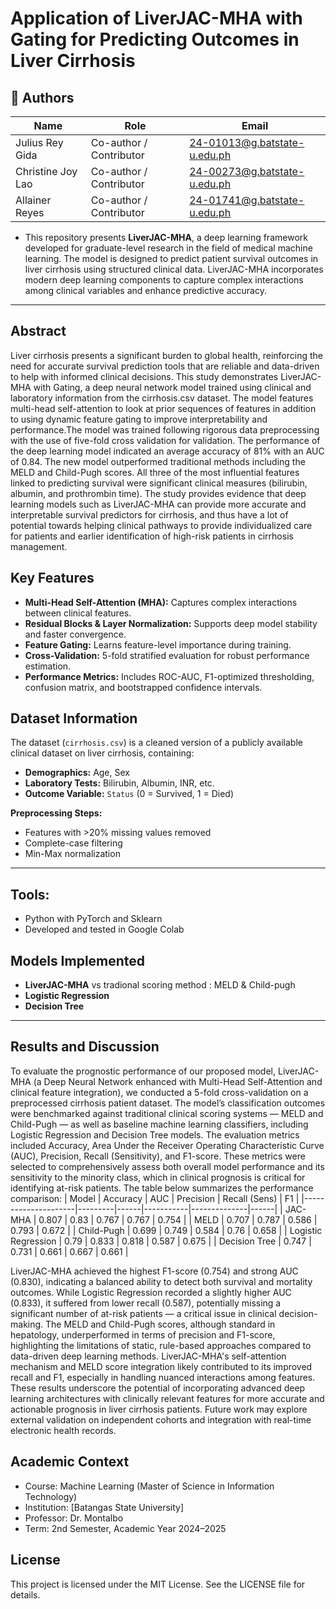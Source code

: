# Application of LiverJAC-MHA with Gating for Predicting Outcomes in Liver Cirrhosis

## 👥 Authors
| Name              | Role                      | Email                        |
|-------------------|---------------------------|------------------------------|
| Julius Rey Gida   |  Co-author / Contributor  | 24-01013@g.batstate-u.edu.ph |
| Christine Joy Lao |  Co-author / Contributor  | 24-00273@g.batstate-u.edu.ph |
| Allainer Reyes    |  Co-author / Contributor  | 24-01741@g.batstate-u.edu.ph |

- This repository presents **LiverJAC-MHA**, a deep learning framework developed for graduate-level research in the field of medical machine learning. The model is designed to predict patient survival outcomes in liver cirrhosis using structured clinical data. LiverJAC-MHA incorporates modern deep learning components to capture complex interactions among clinical variables and enhance predictive accuracy.

---
## Abstract
Liver cirrhosis presents a significant burden to global health, reinforcing the need for accurate survival prediction
tools that are reliable and data-driven to help with informed clinical decisions. This study demonstrates LiverJAC-MHA
with Gating, a deep neural network model trained using clinical and laboratory information from the cirrhosis.csv
dataset. The model features multi-head self-attention to look at prior sequences of features in addition to using dynamic
feature gating to improve interpretability and performance.The model was trained following rigorous data
preprocessing with the use of five-fold cross validation for validation. The performance of the deep learning model indicated an average accuracy of 81% with an AUC of 0.84.
The new model outperformed traditional methods including the MELD and Child-Pugh scores. All three of the most influential features linked to predicting survival were
significant clinical measures (bilirubin, albumin, and prothrombin time). The study provides evidence that deep learning models such as LiverJAC-MHA can provide more
accurate and interpretable survival predictors for cirrhosis, and thus have a lot of potential towards helping clinical pathways to provide individualized care for patients and
earlier identification of high-risk patients in cirrhosis management.
## Key Features
- **Multi-Head Self-Attention (MHA):** Captures complex interactions between clinical features.
- **Residual Blocks & Layer Normalization:** Supports deep model stability and faster convergence.
- **Feature Gating:** Learns feature-level importance during training.
- **Cross-Validation:** 5-fold stratified evaluation for robust performance estimation.
- **Performance Metrics:** Includes ROC-AUC, F1-optimized thresholding, confusion matrix, and bootstrapped confidence intervals.

## Dataset Information
The dataset (`cirrhosis.csv`) is a cleaned version of a publicly available clinical dataset on liver cirrhosis, containing:
- **Demographics:** Age, Sex
- **Laboratory Tests:** Bilirubin, Albumin, INR, etc.
- **Outcome Variable:** `Status` (0 = Survived, 1 = Died)

**Preprocessing Steps:**
- Features with >20% missing values removed
- Complete-case filtering
- Min-Max normalization
---
## Tools:
- Python with PyTorch and Sklearn
- Developed and tested in Google Colab

## Models Implemented
- **LiverJAC-MHA** vs tradional scoring method : MELD & Child-pugh
- **Logistic Regression**
- **Decision Tree**
---
## Results and Discussion
To evaluate the prognostic performance of our proposed model, LiverJAC-MHA (a Deep Neural Network enhanced with Multi-Head Self-Attention and clinical feature integration), we conducted a 5-fold cross-validation on a preprocessed cirrhosis patient dataset. The model’s classification outcomes were benchmarked against traditional clinical scoring systems — MELD and Child-Pugh — as well as baseline machine learning classifiers, including Logistic Regression and Decision Tree models.
The evaluation metrics included Accuracy, Area Under the Receiver Operating Characteristic Curve (AUC), Precision, Recall (Sensitivity), and F1-score. These metrics were selected to comprehensively assess both overall model performance and its sensitivity to the minority class, which in clinical prognosis is critical for identifying at-risk patients.
The table below summarizes the performance comparison:
| Model               | Accuracy | AUC  | Precision | Recall (Sens) | F1   |
|---------------------|---------|------|-----------|--------------|------|
| JAC-MHA            | 0.807   | 0.83 | 0.767     | 0.767        | 0.754 |
| MELD               | 0.707   | 0.787 | 0.586     | 0.793        | 0.672 |
| Child-Pugh         | 0.699   | 0.749 | 0.584     | 0.76         | 0.658 |
| Logistic Regression | 0.79   | 0.833 | 0.818     | 0.587        | 0.675 |
| Decision Tree      | 0.747   | 0.731 | 0.661     | 0.667        | 0.661 |

LiverJAC-MHA achieved the highest F1-score (0.754) and strong AUC (0.830), indicating a balanced ability to detect both survival and mortality outcomes.
While Logistic Regression recorded a slightly higher AUC (0.833), it suffered from lower recall (0.587), potentially missing a significant number of at-risk patients — a critical issue in clinical decision-making.
The MELD and Child-Pugh scores, although standard in hepatology, underperformed in terms of precision and F1-score, highlighting the limitations of static, rule-based approaches compared to data-driven deep learning methods.
LiverJAC-MHA's self-attention mechanism and MELD score integration likely contributed to its improved recall and F1, especially in handling nuanced interactions among features.
These results underscore the potential of incorporating advanced deep learning architectures with clinically relevant features for more accurate and actionable prognosis in liver cirrhosis patients. Future work may explore external validation on independent cohorts and integration with real-time electronic health records.


## Academic Context
- Course: Machine Learning (Master of Science in Information Technology)
- Institution: [Batangas State University]
- Professor: Dr. Montalbo
- Term: 2nd Semester, Academic Year 2024–2025

## License
This project is licensed under the MIT License. See the LICENSE file for details.




